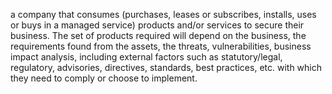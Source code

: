 a company that consumes (purchases, leases or subscribes, installs, uses or buys in a managed service) products and/or services to secure their business. The set of products required will depend on the business, the requirements found from the assets, the threats, vulnerabilities, business impact analysis, including external factors such as statutory/legal, regulatory, advisories, directives, standards, best practices, etc. with which they need to comply or choose to implement.